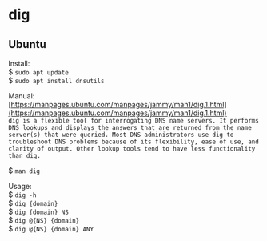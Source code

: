# dig  

## Ubuntu  

Install:  
$ `sudo apt update`  
$ `sudo apt install dnsutils`  

Manual:  
[https://manpages.ubuntu.com/manpages/jammy/man1/dig.1.html](https://manpages.ubuntu.com/manpages/jammy/man1/dig.1.html)  
`dig is a flexible tool for interrogating DNS name servers. It performs DNS lookups and displays the answers that are returned from the name server(s) that were queried. Most DNS administrators use dig to troubleshoot DNS problems because of its flexibility, ease of use, and clarity of output. Other lookup tools tend to have less functionality than dig.`    

$ `man dig`  

Usage:  
$ `dig -h`  
$ `dig {domain}`  
$ `dig {domain} NS`  
$ `dig @{NS} {domain}`  
$ `dig @{NS} {domain} ANY`  

